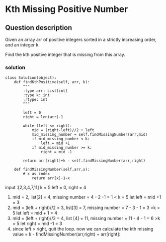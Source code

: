 # Kth Missing Positive Number

## Question description
Given an array arr of positive integers sorted in a strictly increasing order, and an integer k.

Find the kth positive integer that is missing from this array.
### solution
```
class Solution(object):
    def findKthPositive(self, arr, k):
        """
        :type arr: List[int]
        :type k: int
        :rtype: int
        """
        
        left = 0
        right = len(arr)-1
        
        while (left <= right):
            mid = (right-left)//2 + left
            mid_missing_number = self.findMissingNumber(arr,mid)
            if mid_missing_number < k:
                left = mid +1
            if mid_missing_number >= k:
                right = mid -1
                
        return arr[right]+k - self.findMissingNumber(arr,right)
            
    def findMissingNumber(self,arr,x):
        # x as index
            return arr[x]-1-x

```

input :[2,3,4,7,11] k = 5
left = 0, right = 4

1. mid = 2, list[2] = 4, missing number = 4 - 2 -1 = 1 < k = 5
let left = mid +1 = 3
2. mid = (left + right)//2 = 3, list[3] = 7, missing number = 7 - 3 - 1 = 3 <k = 5
let left = mid + 1 = 4
3. mid = (left + right)//2 = 4, list [4] = 11, missing number = 11 - 4 - 1 = 6 >k = 5
let right = mid -1 = 3
4. since left > right, quit the loop. 
now we can calculate the kth missing value = k - findMissingNumber(arr,right) + arr[right]:




